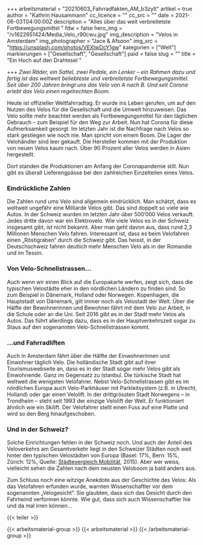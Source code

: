+++
arbeitsmaterial = "20210603_Fahrradfakten_AM_b3zylt"
artikel = true
author = "Kathrin Hausammann"
cc_licence = ""
cc_src = ""
date = 2021-06-03T04:00:00Z
description = "Alles über das weit verbreitetste Fortbewegungsmittel "
fdw = false
hero_img = "/v1622651424/Media_Velo_r90cwu.jpg"
img_description = "Velos in Amsterdam"
img_photographer = "Jace & Afsoon"
img_src = "https://unsplash.com/photos/VEXIwDcY1gw"
kategorien = ["Welt"]
markierungen = ["Gesellschaft", "Gesellschaft"]
paid = false
slug = ""
title = "Ein Hoch auf den Drahtesel "

+++
_Zwei Räder, ein Sattel, zwei Pedale, ein Lenker – ein Rahmen dazu und fertig ist das weltweit beliebteste und verbreitetste Fortbewegungsmittel. Seit über 200 Jahren bringt uns das Velo von A nach B. Und seit Corona erlebt das Velo einen regelrechten Boom._

Heute ist offizieller Weltfahrradtag. Er wurde ins Leben gerufen, um auf den Nutzen des Velos für die Gesellschaft und die Umwelt hinzuweisen. Das Velo sollte mehr beachtet werden als Fortbewegungsmittel für den täglichen Gebrauch – zum Beispiel für den Weg zur Arbeit. Nun hat Corona für diese Aufmerksamkeit gesorgt. Im letzten Jahr ist die Nachfrage nach Velos so stark gestiegen wie noch nie. Man spricht von einem Boom. Die Lager der Velohändler sind leer gekauft. Die Hersteller kommen mit der Produktion von neuen Velos kaum nach. Über 90 Prozent aller Velos werden in Asien hergestellt.

Dort standen die Produktionen am Anfang der Coronapandemie still. Nun gibt es überall Lieferengpässe bei den zahlreichen Einzelteilen eines Velos.

### Eindrückliche Zahlen

Die Zahlen rund ums Velo sind allgemein eindrücklich. Man schätzt, dass es weltweit ungefähr eine Milliarde Velos gibt. Das sind doppelt so viele wie Autos. In der Schweiz wurden im letzten Jahr über 500‘000 Velos verkauft. Jedes dritte davon war ein Elektrovelo. Wie viele Velos es in der Schweiz insgesamt gibt, ist nicht bekannt. Aber man geht davon aus, dass rund 2,3 Millionen Menschen Velo fahren. Interessant ist, dass es beim Velofahren einen „Röstigraben“ durch die Schweiz gibt. Das heisst, in der Deutschschweiz fahren deutlich mehr Menschen Velo als in der Romandie und im Tessin.

### Von Velo-Schnellstrassen…

Auch wenn wir einen Blick auf die Europakarte werfen, zeigt sich, dass die typischen Velostädte eher in den nördlichen Ländern zu finden sind. So zum Beispiel in Dänemark, Holland oder Norwegen. Kopenhagen, die Hauptstadt von Dänemark, gilt immer noch als Velostadt der Welt. Über die Hälfte der Bewohnerinnen und Bewohner fährt mit dem Velo zur Arbeit, in die Schule oder an die Uni. Seit 2016 gibt es in der Stadt mehr Velos als Autos. Das führt allerdings dazu, dass es in der Hauptverkehrszeit sogar zu Staus auf den sogenannten Velo-Schnellstrassen kommt.

### …und Fahrradliften

Auch in Amsterdam fährt über die Hälfte der Einwohnerinnen und Einwohner täglich Velo. Die holländische Stadt gibt auf ihrer Tourismuswebseite an, dass es in der Stadt sogar mehr Velos gibt als Einwohnende. Ganz im Gegensatz zu Istanbul. Die türkische Stadt hat weltweit die wenigsten Velofahrer. Nebst Velo-Schnellstrassen gibt es im nördlichen Europa auch Velo-Parkhäuser mit Parkleitsystem (z.B. in Utrecht, Holland) oder gar einen Velolift. In der drittgrössten Stadt Norwegens – in Trondheim – steht seit 1993 der einzige Velolift der Welt. Er funktioniert ähnlich wie ein Skilift. Der Velofahrer stellt einen Fuss auf eine Platte und wird so den Berg hinaufgeschoben.

### Und in der Schweiz?

Solche Einrichtungen fehlen in der Schweiz noch. Und auch der Anteil des Veloverkehrs am Gesamtverkehr liegt in den Schweizer Städten noch weit hinter den typischen Velostädten von Europa (Basel: 17%, Bern: 15%, Zürich: 12%, Quelle: [Städtevergleich Mobilität](https://skm-cvm.ch/cmsfiles/stadtevergleich_mobilitat_2015_1.pdf), 2015). Aber wer weiss, vielleicht sehen die Zahlen nach dem neusten Veloboom ja bald anders aus.

Zum Schluss noch eine witzige Anekdote aus der Geschichte des Velos: Als das Velofahren erfunden wurde, warnten Wissenschaftler vor dem sogenannten „Velogesicht“. Sie glaubten, dass sich das Gesicht durch den Fahrtwind verformen könnte. Wie gut, dass sich auch Wissenschaftler hie und da mal irren können…

{{< teiler >}}

{{< arbeitsmaterial-group >}}
{{< arbeitsmaterial >}}
{{< /arbeitsmaterial-group >}}